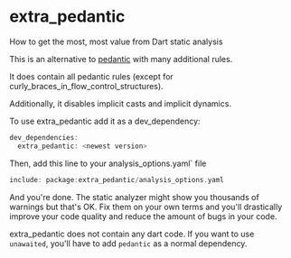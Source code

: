 # extra_pedantic

How to get the most, most value from Dart static analysis

This is an alternative to [pedantic](https://github.com/dart-lang/pedantic) with many additional rules.

It does contain all pedantic rules (except for curly_braces_in_flow_control_structures).

Additionally, it disables implicit casts and implicit dynamics.

To use extra_pedantic add it as a dev_dependency:

```dart
dev_dependencies:
  extra_pedantic: <newest version>
```

Then, add this line to your analysis_options.yaml` file

```dart
include: package:extra_pedantic/analysis_options.yaml
```

And you're done. 
The static analyzer might show you thousands of warnings but that's OK. 
Fix them on your own terms and you'll drastically improve your code quality and reduce the amount of bugs in your code.


extra_pedantic does not contain any dart code. If you want to use `unawaited`, you'll have to add `pedantic` as a normal dependency.